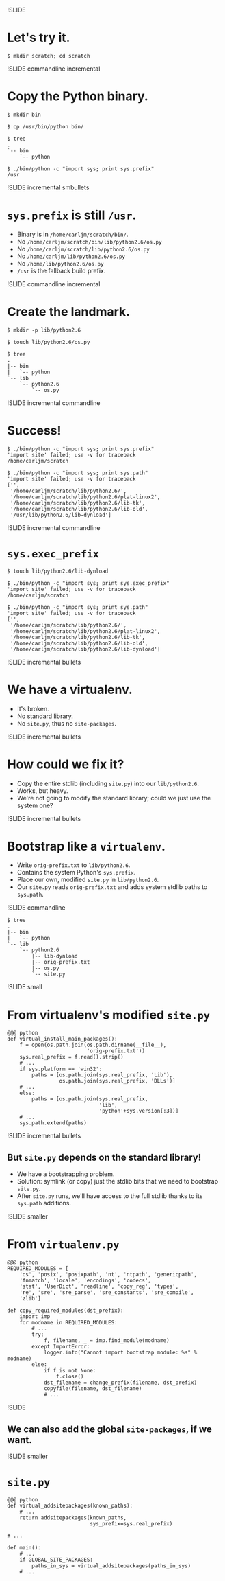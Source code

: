 !SLIDE

# Let's try it. #

    $ mkdir scratch; cd scratch

!SLIDE commandline incremental

# Copy the Python binary. #

    $ mkdir bin

    $ cp /usr/bin/python bin/

    $ tree
    .
    `-- bin
        `-- python

    $ ./bin/python -c "import sys; print sys.prefix"
    /usr

!SLIDE incremental smbullets

# `sys.prefix` is still `/usr`. #

* Binary is in `/home/carljm/scratch/bin/`.
* No `/home/carljm/scratch/bin/lib/python2.6/os.py`
* No `/home/carljm/scratch/lib/python2.6/os.py`
* No `/home/carljm/lib/python2.6/os.py`
* No `/home/lib/python2.6/os.py`
* `/usr` is the fallback build prefix.

!SLIDE commandline incremental

# Create the landmark. #

    $ mkdir -p lib/python2.6

    $ touch lib/python2.6/os.py

    $ tree
    .
    |-- bin
    |   `-- python
    `-- lib
        `-- python2.6
            `-- os.py

!SLIDE incremental commandline

# Success! #

    $ ./bin/python -c "import sys; print sys.prefix"
    'import site' failed; use -v for traceback
    /home/carljm/scratch

    $ ./bin/python -c "import sys; print sys.path"
    'import site' failed; use -v for traceback
    ['',
     '/home/carljm/scratch/lib/python2.6/',
     '/home/carljm/scratch/lib/python2.6/plat-linux2',
     '/home/carljm/scratch/lib/python2.6/lib-tk',
     '/home/carljm/scratch/lib/python2.6/lib-old',
     '/usr/lib/python2.6/lib-dynload']

!SLIDE incremental commandline

# `sys.exec_prefix` #

    $ touch lib/python2.6/lib-dynload

    $ ./bin/python -c "import sys; print sys.exec_prefix"
    'import site' failed; use -v for traceback
    /home/carljm/scratch

    $ ./bin/python -c "import sys; print sys.path"
    'import site' failed; use -v for traceback
    ['',
     '/home/carljm/scratch/lib/python2.6/',
     '/home/carljm/scratch/lib/python2.6/plat-linux2',
     '/home/carljm/scratch/lib/python2.6/lib-tk',
     '/home/carljm/scratch/lib/python2.6/lib-old',
     '/home/carljm/scratch/lib/python2.6/lib-dynload']

!SLIDE incremental bullets

# We have a virtualenv. #

* It's broken.
* No standard library.
* No `site.py`, thus no `site-packages`.

!SLIDE incremental bullets

# How could we fix it? #

* Copy the entire stdlib (including `site.py`) into our `lib/python2.6`.
* Works, but heavy.
* We're not going to modify the standard library; could we just use the system
  one?

!SLIDE incremental bullets

# Bootstrap like a `virtualenv`. #

* Write `orig-prefix.txt` to `lib/python2.6`.
* Contains the system Python's `sys.prefix`.
* Place our own, modified `site.py` in `lib/python2.6`.
* Our `site.py` reads `orig-prefix.txt` and adds system stdlib paths to
  `sys.path`.

!SLIDE commandline

    $ tree
    .
    |-- bin
    |   `-- python
    `-- lib
        `-- python2.6
            |-- lib-dynload
            |-- orig-prefix.txt
            |-- os.py
            `-- site.py


!SLIDE small

# From virtualenv's modified `site.py` #

    @@@ python
    def virtual_install_main_packages():
        f = open(os.path.join(os.path.dirname(__file__),
                              'orig-prefix.txt'))
        sys.real_prefix = f.read().strip()
        # ...
        if sys.platform == 'win32':
            paths = [os.path.join(sys.real_prefix, 'Lib'),
                     os.path.join(sys.real_prefix, 'DLLs')]
        # ...
        else:
            paths = [os.path.join(sys.real_prefix,
                                  'lib',
                                  'python'+sys.version[:3])]
        # ...
        sys.path.extend(paths)


!SLIDE incremental bullets

## But `site.py` depends on the standard library! ##

* We have a bootstrapping problem.
* Solution: symlink (or copy) just the stdlib bits that we need
  to bootstrap `site.py`.
* After `site.py` runs, we'll have access to the full stdlib thanks to its
  `sys.path` additions.

!SLIDE smaller

# From `virtualenv.py` #

    @@@ python
    REQUIRED_MODULES = [
        'os', 'posix', 'posixpath', 'nt', 'ntpath', 'genericpath',
        'fnmatch', 'locale', 'encodings', 'codecs',
        'stat', 'UserDict', 'readline', 'copy_reg', 'types',
        're', 'sre', 'sre_parse', 'sre_constants', 'sre_compile',
        'zlib']

    def copy_required_modules(dst_prefix):
        import imp
        for modname in REQUIRED_MODULES:
            # ...
            try:
                f, filename, _ = imp.find_module(modname)
            except ImportError:
                logger.info("Cannot import bootstrap module: %s" % modname)
            else:
                if f is not None:
                    f.close()
                dst_filename = change_prefix(filename, dst_prefix)
                copyfile(filename, dst_filename)
                # ...

!SLIDE

## We can also add the global `site-packages`, if we want. ##

!SLIDE smaller

# `site.py` #

    @@@ python
    def virtual_addsitepackages(known_paths):
        # ...
        return addsitepackages(known_paths,
                               sys_prefix=sys.real_prefix)

    # ...

    def main():
        # ...
        if GLOBAL_SITE_PACKAGES:
            paths_in_sys = virtual_addsitepackages(paths_in_sys)
        # ...
